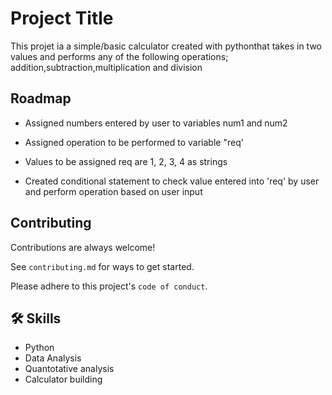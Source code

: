 
# Project Title

This projet ia a simple/basic calculator  created with pythonthat takes in two values and performs any of the following operations; addition,subtraction,multiplication and division
## Roadmap

- Assigned numbers entered by user to variables num1 
and num2

- Assigned operation to be performed to variable "req'
- Values to be assigned req are 1, 2, 3, 4 as strings
- Created conditional statement  to check value entered into 'req' by user and perform operation based on user input


## Contributing

Contributions are always welcome!

See `contributing.md` for ways to get started.

Please adhere to this project's `code of conduct`.


## 🛠 Skills
- Python
- Data Analysis
- Quantotative analysis
- Calculator building

